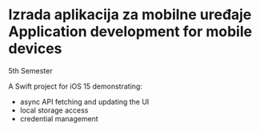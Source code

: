 # Izrada aplikacija za mobilne uređaje <br> Application development for mobile devices 
5th Semester

A Swift project for iOS 15 demonstrating:
- async API fetching and updating the UI
- local storage access
- credential management

